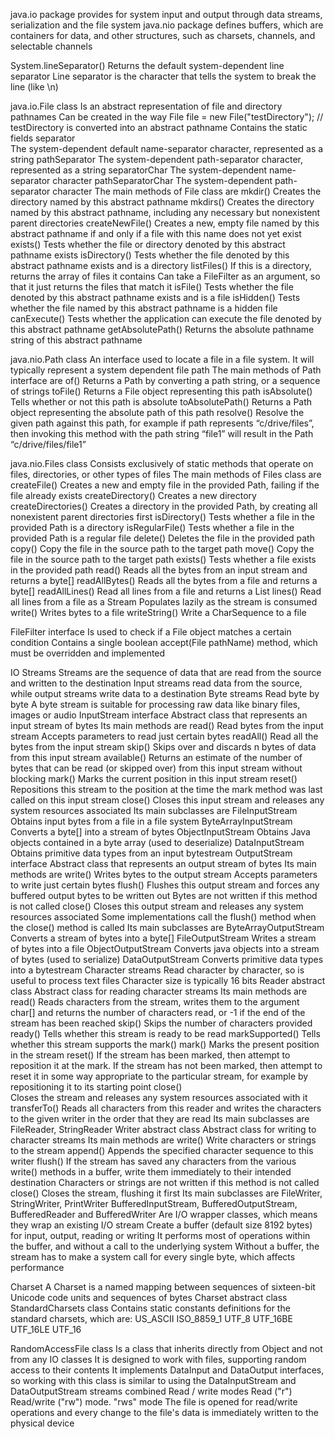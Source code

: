 java.io package provides for system input and output through data streams, serialization and the file system
java.nio package defines buffers, which are containers for data, and other structures, such as charsets, channels, and selectable channels

System.lineSeparator()
  Returns the default system-dependent line separator 
    Line separator is the character that tells the system to break the line (like \n)

java.io.File class
  Is an abstract representation of file and directory pathnames
  Can be created in the way
    File file = new File("testDirectory"); // testDirectory is converted into an abstract pathname
  Contains the static fields
    separator  
      The system-dependent default name-separator character, represented as a string
    pathSeparator
      The system-dependent path-separator character, represented as a string
    separatorChar
      The system-dependent name-separator character
    pathSeparatorChar
      The system-dependent path-separator character
  The main methods of File class are
    mkdir()
      Creates the directory named by this abstract pathname
    mkdirs()
      Creates the directory named by this abstract pathname, including any necessary but nonexistent parent directories
    createNewFile()
      Creates a new, empty file named by this abstract pathname if and only if a file with this name does not yet exist
    exists()
      Tests whether the file or directory denoted by this abstract pathname exists
    isDirectory()
      Tests whether the file denoted by this abstract pathname exists and is a directory
    listFiles()
      If this is a directory, returns the array of files it contains
      Can take a FileFilter as an argument, so that it just returns the files that match it
    isFile()
      Tests whether the file denoted by this abstract pathname exists and is a file
    isHidden()
      Tests whether the file named by this abstract pathname is a hidden file
    canExecute()
      Tests whether the application can execute the file denoted by this abstract pathname
    getAbsolutePath()
      Returns the absolute pathname string of this abstract pathname

java.nio.Path class
  An interface used to locate a file in a file system. It will typically represent a system dependent file path
  The main methods of Path interface are
    of()
      Returns a Path by converting a path string, or a sequence of strings
    toFile()
      Returns a File object representing this path
    isAbsolute()
      Tells whether or not this path is absolute
    toAbsolutePath()
      Returns a Path object representing the absolute path of this path
    resolve()
      Resolve the given path against this path, for example
        if path represents “c/drive/files”, then invoking this method with the path string “file1” will result in the Path “c/drive/files/file1”

java.nio.Files class
  Consists exclusively of static methods that operate on files, directories, or other types of files
  The main methods of Files class are
    createFile()
      Creates a new and empty file in the provided Path, failing if the file already exists
    createDirectory()
      Creates a new directory
    createDirectories()
      Creates a directory in the provided Path, by creating all nonexistent parent directories first
    isDirectory()
      Tests whether a file in the provided Path is a directory
    isRegularFile()
      Tests whether a file in the provided Path is a regular file
    delete()
      Deletes the file in the provided path
    copy()
      Copy the file in the source path to the target path
    move()
      Copy the file in the source path to the target path
    exists()
      Tests whether a file exists in the provided path
    read()
      Reads all the bytes from an input stream and returns a byte[]
    readAllBytes()
      Reads all the bytes from a file and returns a byte[]
    readAllLines()
      Read all lines from a file and returns a List<String>
    lines()
      Read all lines from a file as a Stream
      Populates lazily as the stream is consumed
    write()
      Writes bytes to a file
    writeString()
      Write a CharSequence to a file

FileFilter interface
  Is used to check if a File object matches a certain condition
  Contains a single boolean accept(File pathName) method, which must be overridden and implemented

IO Streams
  Streams are the sequence of data that are read from the source and written to the destination
  Input streams read data from the source, while output streams write data to a destination
  Byte streams
    Read byte by byte
    A byte stream is suitable for processing raw data like binary files, images or audio
    InputStream interface
      Abstract class that represents an input stream of bytes
      Its main methods are
        read()
          Read bytes from the input stream
          Accepts parameters to read just certain bytes
        readAll()
          Read all the bytes from the input stream
        skip()
          Skips over and discards n bytes of data from this input stream
        available()
          Returns an estimate of the number of bytes that can be read (or skipped over) from this input stream without blocking
        mark()
          Marks the current position in this input stream
        reset()
          Repositions this stream to the position at the time the mark method was last called on this input stream
        close()
          Closes this input stream and releases any system resources associated
      Its main subclasses are
        FileInputStream
          Obtains input bytes from a file in a file system
        ByteArrayInputStream
          Converts a byte[] into a stream of bytes
        ObjectInputStream
          Obtains Java objects contained in a byte array (used to deserialize)
        DataInputStream
          Obtains primitive data types from an input bytestream
    OutputStream interface
      Abstract class that represents an output stream of bytes
      Its main methods are
        write()
          Writes bytes to the output stream
          Accepts parameters to write just certain bytes
        flush()
          Flushes this output stream and forces any buffered output bytes to be written out
          Bytes are not written if this method is not called
        close()
          Closes this output stream and releases any system resources associated
          Some implementations call the flush() method when the close() method is called
      Its main subclasses are
        ByteArrayOutputStream          
          Converts a stream of bytes into a byte[] 
        FileOutputStream
          Writes a stream of bytes into a file
        ObjectOutputStream
          Converts java objects into a stream of bytes (used to serialize)
        DataOutputStream
          Converts primitive data types into a bytestream
  Character streams
    Read character by character, so is useful to process text files
    Character size is typically 16 bits
    Reader abstract class
      Abstract class for reading character streams 
      Its main methods are
        read()
          Reads characters from the stream, writes them to the argument char[]
            and returns the number of characters read, or -1 if the end of the stream has been reached
        skip()
          Skips the number of characters provided
        ready()
          Tells whether this stream is ready to be read
        markSupported()
          Tells whether this stream supports the mark()
        mark()
          Marks the present position in the stream
        reset()
          If the stream has been marked, then attempt to reposition it at the mark. 
          If the stream has not been marked, then attempt to reset it in some way appropriate to the particular stream, 
            for example by repositioning it to its starting point
        close()    
          Closes the stream and releases any system resources associated with it
        transferTo()
          Reads all characters from this reader and writes the characters to the given writer in the order that they are read
      Its main subclasses are 
        FileReader, StringReader
    Writer abstract class
      Abstract class for writing to character streams
      Its main methods are
        write()
          Write characters or strings to the stream
        append()
          Appends the specified character sequence to this writer
        flush()
          If the stream has saved any characters from the various write() methods in a buffer, 
            write them immediately to their intended destination
          Characters or strings are not written if this method is not called
        close()
          Closes the stream, flushing it first
      Its main subclasses are 
        FileWriter, StringWriter, PrintWriter
  BufferedInputStream, BufferedOutputStream, BufferedReader and BufferedWriter
    Are I/O wrapper classes, which means they wrap an existing I/O stream
    Create a buffer (default size 8192 bytes) for input, output, reading or writing
    It performs most of operations within the buffer, and without a call to the underlying system
    Without a buffer, the stream has to make a system call for every single byte, which affects performance

Charset
  A Charset is a named mapping between sequences of sixteen-bit Unicode code units and sequences of bytes
  Charset abstract class
  StandardCharsets class
    Contains static constants definitions for the standard charsets, which are:
      US_ASCII
      ISO_8859_1
      UTF_8
      UTF_16BE
      UTF_16LE
      UTF_16

RandomAccessFile class
  Is a class that inherits directly from Object and not from any IO classes
  It is designed to work with files, supporting random access to their contents
  It implements DataInput and DataOutput interfaces, 
    so working with this class is similar to using the DataInputStream and DataOutputStream streams combined
  Read / write modes 
    Read ("r") 
    Read/write ("rw") mode. 
    "rws" mode 
      The file is opened for read/write operations and every change to the file's data is immediately written to the physical device